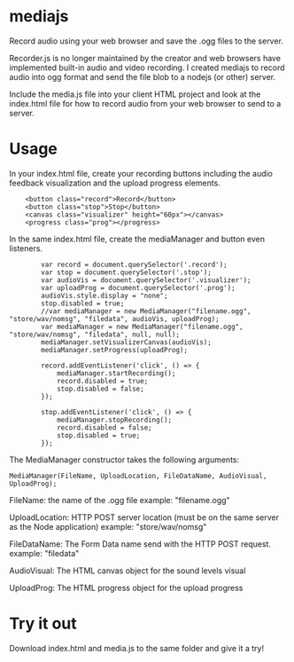# mediajs
Record audio using your web browser and save the .ogg files to the server.

Recorder.js is no longer maintained by the creator and web browsers have implemented built-in audio and video recording. I created mediajs to record audio into ogg format and send the file blob to a nodejs (or other) server.

Include the media.js file into your client HTML project and look at the index.html file for how to record audio from your web browser to send to a server.

# Usage
In your index.html file, create your recording buttons including the audio feedback visualization and the upload progress elements.

```
	<button class="record">Record</button>
	<button class="stop">Stop</button>
	<canvas class="visualizer" height="60px"></canvas>
	<progress class="prog"></progress>
```

In the same index.html file, create the mediaManager and button even listeners.

```
		var record = document.querySelector('.record');
		var stop = document.querySelector('.stop');
		var audioVis = document.querySelector('.visualizer');
		var uploadProg = document.querySelector('.prog');
		audioVis.style.display = "none";
		stop.disabled = true;
		//var mediaManager = new MediaManager("filename.ogg", "store/wav/nomsg", "filedata", audioVis, uploadProg);
		var mediaManager = new MediaManager("filename.ogg", "store/wav/nomsg", "filedata", null, null);
		mediaManager.setVisualizerCanvas(audioVis);
		mediaManager.setProgress(uploadProg);
		
		record.addEventListener('click', () => {
			mediaManager.startRecording();
			record.disabled = true;
			stop.disabled = false;
		});
		
		stop.addEventListener('click', () => {
			mediaManager.stopRecording();
			record.disabled = false;
			stop.disabled = true;
		});
```

The MediaManager constructor takes the following arguments:

```
MediaManager(FileName, UploadLocation, FileDataName, AudioVisual, UploadProg);
```

FileName: the name of the .ogg file
example: "filename.ogg"

UploadLocation: HTTP POST server location (must be on the same server as the Node application)
example: "store/wav/nomsg"

FileDataName: The Form Data name send with the HTTP POST request.
example: "filedata"

AudioVisual: The HTML canvas object for the sound levels visual

UploadProg: The HTML progress object for the upload progress

# Try it out
Download index.html and media.js to the same folder and give it a try!
